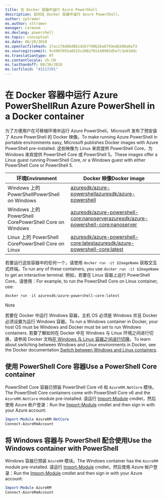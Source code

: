 ```yaml
---
title: 在 Docker 容器中运行 Azure PowerShell
description: 如何在 Docker 容器中运行 Azure PowerShell。
author: sptramer
ms.author: sttramer
manager: carmonm
ms.devlang: powershell
ms.topic: conceptual
ms.date: 06/20/2018
ms.openlocfilehash: 27ac176d8bd0b142b7740b2ba6793edb500a8af3
ms.sourcegitcommit: 9cb98f055a0525c2061f65149965d5e7c3e03ddc
ms.translationtype: HT
ms.contentlocale: zh-CN
ms.lasthandoff: 08/30/2018
ms.locfileid: "43117291"
---
```

# <a name="run-azure-powershell-in-a-docker-container"></a><span data-ttu-id="bdd28-103">在 Docker 容器中运行 Azure PowerShell</span><span class="sxs-lookup"><span data-stu-id="bdd28-103">Run Azure PowerShell in a Docker container</span></span>

<span data-ttu-id="bdd28-104">为了方便用户在可移植环境中运行 Azure PowerShell，Microsoft 发布了预安装了 Azure PowerShell 的 Docker 映像。</span><span class="sxs-lookup"><span data-stu-id="bdd28-104">To make running Azure PowerShell in portable environments easy, Microsoft publishes Docker images with Azure PowerShell pre-installed.</span></span> <span data-ttu-id="bdd28-105">这些映像为 Linux 来宾提供 PowerShell Core，为 Windows 来宾提供 PowerShell Core 或 PowerShell 5。</span><span class="sxs-lookup"><span data-stu-id="bdd28-105">These images offer a Linux guest running PowerShell Core, or a Windows guest with either PowerShell Core or PowerShell 5.</span></span>

| <span data-ttu-id="bdd28-106">环境</span><span class="sxs-lookup"><span data-stu-id="bdd28-106">Environment</span></span> | <span data-ttu-id="bdd28-107">Docker 映像</span><span class="sxs-lookup"><span data-stu-id="bdd28-107">Docker image</span></span> |
|-------------|--------------|
| <span data-ttu-id="bdd28-108">Windows 上的 PowerShell</span><span class="sxs-lookup"><span data-stu-id="bdd28-108">PowerShell on Windows</span></span> | [<span data-ttu-id="bdd28-109">azuresdk/azure-powershell</span><span class="sxs-lookup"><span data-stu-id="bdd28-109">azuresdk/azure-powershell</span></span>](https://hub.docker.com/r/azuresdk/azure-powershell/) |
| <span data-ttu-id="bdd28-110">Windows 上的 PowerShell Core</span><span class="sxs-lookup"><span data-stu-id="bdd28-110">PowerShell Core on Windows</span></span> | [<span data-ttu-id="bdd28-111">azuresdk/azure-powershell-core:nanoserver</span><span class="sxs-lookup"><span data-stu-id="bdd28-111">azuresdk/azure-powershell-core:nanoserver</span></span>](https://hub.docker.com/r/azuresdk/azure-powershell-core/) |
| <span data-ttu-id="bdd28-112">Linux 上的 PowerShell Core</span><span class="sxs-lookup"><span data-stu-id="bdd28-112">PowerShell Core on Linux</span></span> | [<span data-ttu-id="bdd28-113">azuresdk/azure-powershell-core:latest</span><span class="sxs-lookup"><span data-stu-id="bdd28-113">azuresdk/azure-powershell-core:latest</span></span>](https://hub.docker.com/r/azuresdk/azure-powershell-core/) |

<span data-ttu-id="bdd28-114">若要运行这些容器中的任何一个，请使用 `docker run -it $ImageName` 获取交互式终端。</span><span class="sxs-lookup"><span data-stu-id="bdd28-114">To run any of these containers, you use `docker run -it $ImageName` to get an interactive terminal.</span></span> <span data-ttu-id="bdd28-115">例如，若要在 Linux 容器上运行 PowerShell Core，请使用：</span><span class="sxs-lookup"><span data-stu-id="bdd28-115">For example, to run the PowerShell Core on Linux container, use:</span></span>

```powershell
docker run -it azuresdk/azure-powershell-core:latest
```

> [!NOTE]
> <span data-ttu-id="bdd28-116">若要在 Docker 中运行 Windows 容器，主机 OS 必须是 Windows 并且 Docker 必须设置为运行 Windows 容器。</span><span class="sxs-lookup"><span data-stu-id="bdd28-116">To run a Windows container in Docker, your host OS must be Windows and Docker must be set to run Windows containers.</span></span> <span data-ttu-id="bdd28-117">若要了解如何在 Docker 中在 Windows 与 Linux 环境之间进行切换，请参阅 Docker 文档[在 Windows 与 Linux 容器之间进行切换](https://docs.docker.com/docker-for-windows/#switch-between-windows-and-linux-containers)。</span><span class="sxs-lookup"><span data-stu-id="bdd28-117">To learn about switching between Windows and Linux environments in Docker, see the Docker documentation [Switch between Windows and Linux containers](https://docs.docker.com/docker-for-windows/#switch-between-windows-and-linux-containers).</span></span>

## <a name="use-a-powershell-core-container"></a><span data-ttu-id="bdd28-118">使用 PowerShell Core 容器</span><span class="sxs-lookup"><span data-stu-id="bdd28-118">Use a PowerShell Core container</span></span>

<span data-ttu-id="bdd28-119">PowerShell Core 容器已预装 PowerShell Core v6 和 `AzureRM.NetCore` 模块。</span><span class="sxs-lookup"><span data-stu-id="bdd28-119">The PowerShell Core containers come with PowerShell Core v6 and the `AzureRM.NetCore` module pre-installed.</span></span> <span data-ttu-id="bdd28-120">请运行 [Import-Module](/powershell/module/microsoft.powershell.core/import-module) cmdlet，然后使用 Azure 帐户登录：</span><span class="sxs-lookup"><span data-stu-id="bdd28-120">Run the [Import-Module](/powershell/module/microsoft.powershell.core/import-module) cmdlet and then sign in with your Azure account:</span></span>

```powershell
Import-Module AzureRM.NetCore
Connect-AzureRmAccount
```

## <a name="use-the-windows-container-with-powershell"></a><span data-ttu-id="bdd28-121">将 Windows 容器与 PowerShell 配合使用</span><span class="sxs-lookup"><span data-stu-id="bdd28-121">Use the Windows container with PowerShell</span></span>

<span data-ttu-id="bdd28-122">Windows 容器已预装 `AzureRM` 模块。</span><span class="sxs-lookup"><span data-stu-id="bdd28-122">The Windows container has the `AzureRM` module pre-installed.</span></span> <span data-ttu-id="bdd28-123">请运行 [Import-Module](/powershell/module/microsoft.powershell.core/import-module) cmdlet，然后使用 Azure 帐户登录：</span><span class="sxs-lookup"><span data-stu-id="bdd28-123">Run the [Import-Module](/powershell/module/microsoft.powershell.core/import-module) cmdlet and then sign in with your Azure account:</span></span>

```powershell
Import-Module AzureRM
Connect-AzureRmAccount
```
